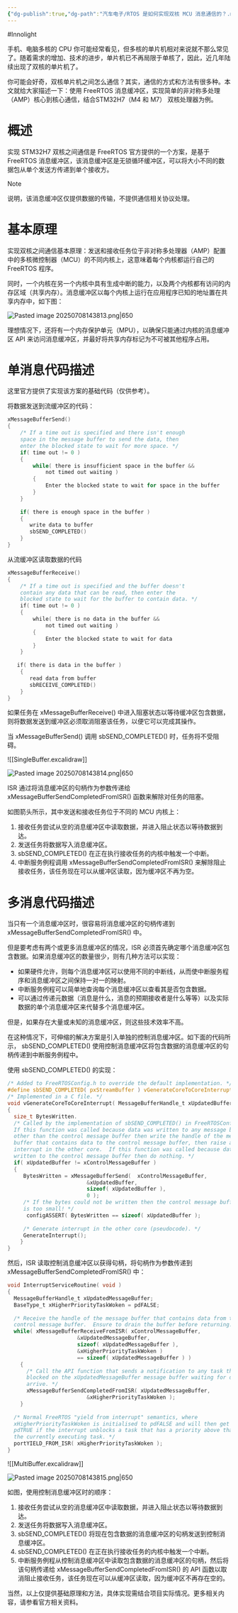 ```yaml
---
{"dg-publish":true,"dg-path":"汽车电子/RTOS 是如何实现双核 MCU 消息通信的？.md","permalink":"/汽车电子/RTOS 是如何实现双核 MCU 消息通信的？/","created":"2025-07-08T14:35:00.000+08:00","updated":"2025-07-08T15:06:25.000+08:00"}
---
```


#Innolight

手机、电脑多核的 CPU 你可能经常看见，但多核的单片机相对来说就不那么常见了。随着需求的增加、技术的进步，单片机已不再局限于单核了，因此，近几年陆续出现了双核的单片机了。

你可能会好奇，双核单片机之间怎么通信？其实，通信的方式和方法有很多种。本文就给大家描述一下：使用 FreeRTOS 消息缓冲区，实现简单的非对称多处理（AMP）核心到核心通信，结合STM32H7（M4 和 M7） 双核处理器为例。

# 概述

实现 STM32H7 双核之间通信是 FreeRTOS 官方提供的一个方案，是基于 FreeRTOS 消息缓冲区，该消息缓冲区是无锁循环缓冲区，可以将大小不同的数据包从单个发送方传递到单个接收方。


> [!NOTE]
> 说明，该消息缓冲区仅提供数据的传输，不提供通信相关协议处理。

# 基本原理

实现双核之间通信基本原理：发送和接收任务位于非对称多处理器（AMP）配置中的多核微控制器（MCU）的不同内核上，这意味着每个内核都运行自己的 FreeRTOS 程序。

同时，一个内核在另一个内核中具有生成中断的能力，以及两个内核都有访问的内存区域（共享内存）。消息缓冲区以每个内核上运行在应用程序已知的地址置在共享内存中，如下图：

![Pasted image 20250708143813.png|650](/img/user/0.Asset/resource/Pasted%20image%2020250708143813.png)

理想情况下，还将有一个内存保护单元（MPU），以确保只能通过内核的消息缓冲区 API 来访问消息缓冲区，并最好将共享内存标记为不可被其他程序占用。

# 单消息代码描述

这里官方提供了实现该方案的基础代码（仅供参考）。

将数据发送到流缓冲区的代码：

``` c
xMessageBufferSend()
{    
    /* If a time out is specified and there isn't enough    
    space in the message buffer to send the data, then    
    enter the blocked state to wait for more space. */    
    if( time out != 0 )    
    {        
        while( there is insufficient space in the buffer &&            
            not timed out waiting )        
        {            
            Enter the blocked state to wait for space in the buffer        
        }    
    }
    
    if( there is enough space in the buffer )    
    {        
       write data to buffer        
       sbSEND_COMPLETED()    
    }
}
```

从流缓冲区读取数据的代码

``` c
xMessageBufferReceive()
{    
    /* If a time out is specified and the buffer doesn't    
    contain any data that can be read, then enter the    
    blocked state to wait for the buffer to contain data. */    
    if( time out != 0 )    
    {        
        while( there is no data in the buffer &&               
            not timed out waiting )        
        {            
            Enter the blocked state to wait for data        
        }    
    }
    
   if( there is data in the buffer )    
    {        
       read data from buffer        
       sbRECEIVE_COMPLETED()    
    }
}
```

如果任务在 xMessageBufferReceive() 中进入阻塞状态以等待缓冲区包含数据，则将数据发送到缓冲区必须取消阻塞该任务，以便它可以完成其操作。

当 xMessageBufferSend() 调用 sbSEND_COMPLETED() 时，任务将不受阻碍。

![[SingleBuffer.excalidraw]]

![Pasted image 20250708143814.png|650](/img/user/0.Asset/resource/Pasted%20image%2020250708143814.png)

ISR 通过将消息缓冲区的句柄作为参数传递给 xMessageBufferSendCompletedFromISR() 函数来解除对任务的阻塞。

如图箭头所示，其中发送和接收任务位于不同的 MCU 内核上：

1. 接收任务尝试从空的消息缓冲区中读取数据，并进入阻止状态以等待数据到达。
2. 发送任务将数据写入消息缓冲区。
3. sbSEND_COMPLETED() 在正在执行接收任务的内核中触发一个中断。
4. 中断服务例程调用 xMessageBufferSendCompletedFromISR() 来解除阻止接收任务，该任务现在可以从缓冲区读取，因为缓冲区不再为空。

# 多消息代码描述

当只有一个消息缓冲区时，很容易将消息缓冲区的句柄传递到 xMessageBufferSendCompletedFromISR() 中。

但是要考虑有两个或更多消息缓冲区的情况，ISR 必须首先确定哪个消息缓冲区包含数据。如果消息缓冲区的数量很少，则有几种方法可以实现：

- 如果硬件允许，则每个消息缓冲区可以使用不同的中断线，从而使中断服务程序和消息缓冲区之间保持一对一的映射。
- 中断服务例程可以简单地查询每个消息缓冲区以查看其是否包含数据。
- 可以通过传递元数据（消息是什么，消息的预期接收者是什么等等）以及实际数据的单个消息缓冲区来代替多个消息缓冲区。

但是，如果存在大量或未知的消息缓冲区，则这些技术效率不高。

在这种情况下，可伸缩的解决方案是引入单独的控制消息缓冲区。如下面的代码所示， sbSEND_COMPLETED() 使用控制消息缓冲区将包含数据的消息缓冲区的句柄传递到中断服务例程中。  

使用 sbSEND_COMPLETED() 的实现：

``` c
/* Added to FreeRTOSConfig.h to override the default implementation. */
#define sbSEND_COMPLETED( pxStreamBuffer ) vGenerateCoreToCoreInterrupt( pxStreamBuffer )
/* Implemented in a C file. */
void vGenerateCoreToCoreInterrupt( MessageBufferHandle_t xUpdatedBuffer )
{
  size_t BytesWritten.
  /* Called by the implementation of sbSEND_COMPLETED() in FreeRTOSConfig.h.    
  If this function was called because data was written to any message buffer    
  other than the control message buffer then write the handle of the message    
  buffer that contains data to the control message buffer, then raise an    
  interrupt in the other core.  If this function was called because data was    
  written to the control message buffer then do nothing. */    
  if( xUpdatedBuffer != xControlMessageBuffer )    
  {        
     BytesWritten = xMessageBufferSend(  xControlMessageBuffer,                                            
                         &xUpdatedBuffer,                                            
                         sizeof( xUpdatedBuffer ),                                            
                         0 );
     /* If the bytes could not be written then the control message buffer        
     is too small! */        
      configASSERT( BytesWritten == sizeof( xUpdatedBuffer );
      
     /* Generate interrupt in the other core (pseudocode). */        
     GenerateInterrupt();    
    }
}
```

然后，ISR 读取控制消息缓冲区以获得句柄，将句柄作为参数传递到 xMessageBufferSendCompletedFromISR() 中：

``` c
void InterruptServiceRoutine( void )
{
  MessageBufferHandle_t xUpdatedMessageBuffer;
  BaseType_t xHigherPriorityTaskWoken = pdFALSE;
   
  /* Receive the handle of the message buffer that contains data from the    
  control message buffer.  Ensure to drain the buffer before returning. */    
  while( xMessageBufferReceiveFromISR( xControlMessageBuffer,                                         
                      &xUpdatedMessageBuffer,                                         
                      sizeof( xUpdatedMessageBuffer ),                                         
                      &xHigherPriorityTaskWoken )                                           
                      == sizeof( xUpdatedMessageBuffer ) )    
    {        
      /* Call the API function that sends a notification to any task that is        
      blocked on the xUpdatedMessageBuffer message buffer waiting for data to        
      arrive. */        
      xMessageBufferSendCompletedFromISR( xUpdatedMessageBuffer,                                            
                         &xHigherPriorityTaskWoken );    
    }
   
  /* Normal FreeRTOS "yield from interrupt" semantics, where    
  xHigherPriorityTaskWoken is initialised to pdFALSE and will then get set to    
  pdTRUE if the interrupt unblocks a task that has a priority above that of    
  the currently executing task. */    
  portYIELD_FROM_ISR( xHigherPriorityTaskWoken );
}
```

![[MultiBuffer.excalidraw]]

![Pasted image 20250708143815.png|650](/img/user/0.Asset/resource/Pasted%20image%2020250708143815.png)

如图，使用控制消息缓冲区时的顺序：

1. 接收任务尝试从空的消息缓冲区中读取数据，并进入阻止状态以等待数据到达。
2. 发送任务将数据写入消息缓冲区。
3. sbSEND_COMPLETED() 将现在包含数据的消息缓冲区的句柄发送到控制消息缓冲区。
4. sbSEND_COMPLETED() 在正在执行接收任务的内核中触发一个中断。
5. 中断服务例程从控制消息缓冲区中读取包含数据的消息缓冲区的句柄，然后将该句柄传递给 xMessageBufferSendCompletedFromISR() 的 API 函数以取消阻止接收任务，该任务现在可以从缓冲区读取，因为缓冲区不再存在空的。

当然，以上仅提供基础原理和方法，具体实现需结合项目实际情况。更多相关内容，请参看官方相关资料。